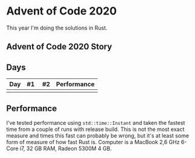 # Advent of Code 2020

This year I'm doing the solutions in Rust.

## Advent of Code 2020 Story

## Days

| Day | #1  |  #2 | Performance |
| --- | --- | --- | ----------- |
|     |     |     |             |

## Performance

I've tested performance using `std::time::Instant` and taken the fastest time from a couple of runs with release build. This is not the most exact measure and times this fast can probably be wrong, but it's at least some form of measure of how fast Rust is. Computer is a MacBook 2,6 GHz 6-Core i7, 32 GB RAM, Radeon 5300M 4 GB.
